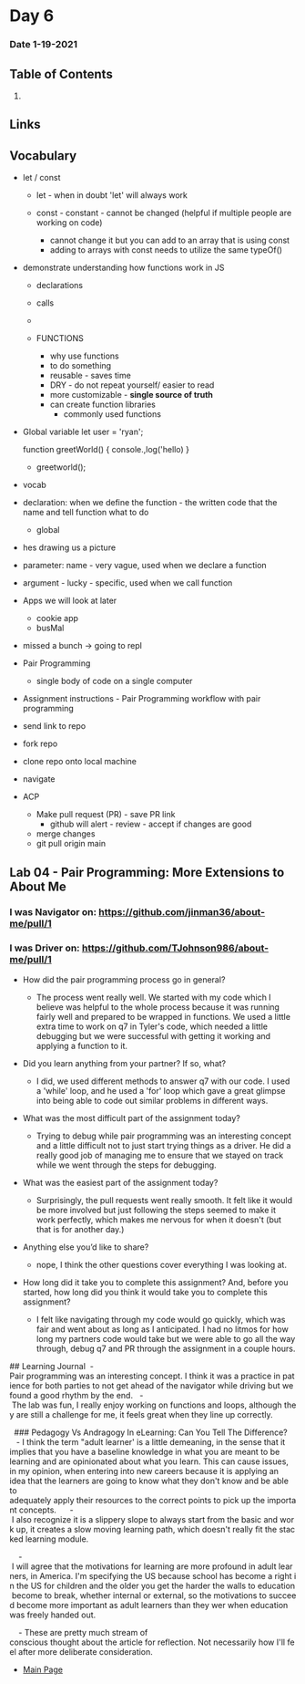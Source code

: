 # Day 6
### Date 1-19-2021
  
## Table of Contents
1. []()

## Links

## Vocabulary

- let / const
  - let - when in doubt 'let' will always work

  - const - constant - cannot be changed (helpful if multiple people are working on code)
    - cannot change it but you can add to an array that is using const
    - adding to arrays with const needs to utilize the same typeOf()


- demonstrate understanding how functions work in JS
  - declarations
  - calls
  -  

  - FUNCTIONS
    - why use functions
    - to do something
    - reusable - saves time
    - DRY - do not repeat yourself/ easier to read
    - more customizable - **single source of truth**
    - can create function libraries
      - commonly used functions

- Global variable
    let user = 'ryan';

    function greetWorld() {
      console.,log('hello)
    }
 
  - greetworld();


 - vocab
  - declaration: when we define the function - the written code that the name and tell function what to do
    - global
 - hes drawing us a picture


- parameter: name - very vague, used when we declare a function
- argument - lucky - specific, used when we call function


- Apps we will look at later
  - cookie app
  - busMal
- missed a bunch -> going to repl

- Pair Programming
  - single body of code on a single computer


- Assignment instructions - Pair Programming workflow with pair programming
 - send link to repo
 - fork repo
 - clone repo onto local machine
 - navigate
 - ACP


    - Make pull request (PR) - save PR link
      - github will alert - review - accept if changes are good
    - merge changes
    - git pull origin main

## Lab 04 - Pair Programming: More Extensions to About Me
### I was Navigator on: https://github.com/jinman36/about-me/pull/1
### I was Driver on: https://github.com/TJohnson986/about-me/pull/1

- How did the pair programming process go in general?
  - The process went really well. We started with my code which I believe was helpful to the whole process because it was running fairly well and prepared to be wrapped in functions. We used a little extra time to work on q7 in Tyler's code, which needed a little debugging but we were successful with getting it working and applying a function to it.

- Did you learn anything from your partner? If so, what?
  - I did, we used different methods to answer q7 with our code. I used a 'while' loop, and he used a 'for' loop which gave a great glimpse into being able to code out similar problems in different ways.

- What was the most difficult part of the assignment today?
  - Trying to debug while pair programming was an interesting concept and a little difficult not to just start trying things as a driver. He did a really good job of managing me to ensure that we stayed on track while we went through the steps for debugging.

- What was the easiest part of the assignment today?
  - Surprisingly, the pull requests went really smooth. It felt like it would be more involved but just following the steps seemed to make it work perfectly, which makes me nervous for when it doesn't (but that is for another day.)

- Anything else you’d like to share?
  - nope, I think the other questions cover everything I was looking at.

- How long did it take you to complete this assignment? And, before you started, how long did you think it would take you to complete this assignment?
  - I felt like navigating through my code would go quickly, which was fair and went about as long as I anticipated. I had no litmos for how long my partners code would take but we were able to go all the way through, debug q7 and PR through the assignment in a couple hours.


## Learning Journal
 - Pair programming was an interesting concept. I think it was a practice in patience for both parties to not get ahead of the navigator while driving but we found a good rhythm by the end.
  - The lab was fun, I really enjoy working on functions and loops, although they are still a challenge for me, it feels great when they line up correctly.


  ### Pedagogy Vs Andragogy In eLearning: Can You Tell The Difference?
   - I think the term "adult learner' is a little demeaning, in the sense that it implies that you have a baseline knowledge in what you are meant to be learning and are opinionated about what you learn. This can cause issues, in my opinion, when entering into new careers because it is applying an idea that the learners are going to know what they don't know and be able to adequately apply their resources to the correct points to pick up the important concepts. 
    - I also recognize it is a slippery slope to always start from the basic and work up, it creates a slow moving learning path, which doesn't really fit the stacked learning module.


    - I will agree that the motivations for learning are more profound in adult learners, in America. I'm specifying the US because school has become a right in the US for children and the older you get the harder the walls to education become to break, whether internal or external, so the motivations to succeed become more important as adult learners than they wer when education was freely handed out.


    - These are pretty much stream of conscious thought about the article for reflection. Not necessarily how I'll feel after more deliberate consideration.

- [Main Page](https://jinman36.github.io/reading-notes/)